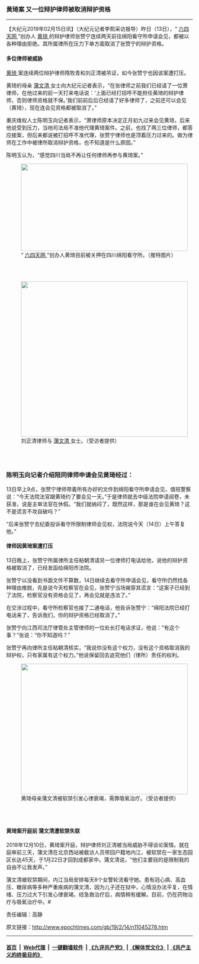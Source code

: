 ### 黄琦案 又一位辩护律师被取消辩护资格
------------------------

<p>
 【大纪元2019年02月15日讯】（大纪元记者李熙采访报导）昨日（13日），“
 <a href="http://www.epochtimes.com/gb/tag/%E5%85%AD%E5%9B%9B%E5%A4%A9%E7%BD%91.html">
  六四天网
 </a>
 ”创办人
 <a href="http://www.epochtimes.com/gb/tag/%E9%BB%84%E7%90%A6.html">
  黄琦
 </a>
 的辩护律师张赞宁连续两天前往绵阳看守所申请会见，都被以各种理由拒绝。其所属律所在压力下单方面取消了张赞宁的辩护资格。
</p>
<h4>
 多位律师被威胁
</h4>
<p>
 <a href="http://www.epochtimes.com/gb/tag/%E9%BB%84%E7%90%A6.html">
  黄琦
 </a>
 案连续两位辩护律师隋牧青和刘正清被吊证，如今张赞宁也因该案遭打压。
</p>
<p>
 黄琦的母亲
 <a href="http://www.epochtimes.com/gb/tag/%E8%92%B2%E6%96%87%E6%B8%85.html">
  蒲文清
 </a>
 女士向大纪元记者表示，“在张律师之前我们已经请了一位萧律师，在他过来的前一天打来电话说：‘上面已经打招呼不能担任黄琦的辩护律师，否则律师资格就不保。’我们前前后后已经请了好多律师了，之前还可以会见（黄琦），现在连会见资格都被取消了。”
</p>
<p>
 重庆维权人士陈明玉向记者表示，“萧律师原本决定正月初九过来会见黄琦，后来他说受到压力，当地司法局不准他代理黄琦案件。之前，也找了两三位律师，都答应接案，但后来都说被打招呼不准代理，张赞宁律师也是顶着压力过来的。做为律师在工作中被律所取消辩护资格，也不知道是什么原因。”
</p>
<p>
 陈明玉认为，“感觉四川当局不再让任何律师再参与黄琦案。”
</p>
<figure class="wp-caption aligncenter" id="attachment_11045287" style="width: 450px">
 <a href="http://i.epochtimes.com/assets/uploads/2019/02/39z9B-y2.jpg">
  <img alt="" class="size-medium wp-image-11045287" height="236" src="http://i.epochtimes.com/assets/uploads/2019/02/39z9B-y2-450x236.jpg" width="450"/>
 </a>
 <br/><figcaption class="wp-caption-text">
  “
  <a href="http://www.epochtimes.com/gb/tag/%E5%85%AD%E5%9B%9B%E5%A4%A9%E7%BD%91.html">
   六四天网
  </a>
  ”创办人黄琦目前被关押在四川绵阳看守所。（推特图片）
 </figcaption><br/>
</figure><br/>
<figure class="wp-caption aligncenter" id="attachment_11045295" style="width: 450px">
 <a href="http://i.epochtimes.com/assets/uploads/2019/02/S__10305555.jpg">
  <img alt="" class="size-medium wp-image-11045295" height="420" src="http://i.epochtimes.com/assets/uploads/2019/02/S__10305555-450x420.jpg" width="450"/>
 </a>
 <br/><figcaption class="wp-caption-text">
  刘正清律师与
  <a href="http://www.epochtimes.com/gb/tag/%E8%92%B2%E6%96%87%E6%B8%85.html">
   蒲文清
  </a>
  女士。（受访者提供）
 </figcaption><br/>
</figure><br/>
<h3>
 <strong>
  陈明玉向记者介绍陪同律师申请会见黄琦经过：
 </strong>
</h3>
<p>
 13日早上9点，张赞宁律师带着所有办好的文件到绵阳看守所申请会见，值班警察说：“今天法院法官跟黄琦约了要会见一天。”于是律师就去中级法院申请阅卷，未获准，说是主审法官在休假。“我们就纳闷了，既然这样，那是谁在会见黄琦？这不是谎言不攻自破吗？”
</p>
<p>
 “后来张赞宁去纪委投诉看守所限制律师会见权，法院说今天（14日）上午答复他。”
</p>
<h4>
 <strong>
  律师因黄琦案遭打压
 </strong>
</h4>
<p>
 13日晚上，张赞宁所属律所主任粘朝清请另一位律师打电话给他，说他的辩护资格被取消了，已经发函给绵阳市法院。
</p>
<p>
 张赞宁以没看到书面文件不算数，14日继续去看守所申请会见，看守所仍然找各种理由推脱，先是说今天检察官在会见，张赞宁当场揭穿其谎言：“这案子已经到了法院，检察官没有资格会见了，再会见就是违法了。”
</p>
<p>
 在交涉过程中，看守所检察官也接了二通电话，他告诉张赞宁：“绵阳法院已经打电话来了，告诉我们，你的辩护资格已经取消了。”
</p>
<p>
 张赞宁向江西司法厅律管处主管律师的一位处长打电话求证，他说：“有这个事？”张说：“你不知道吗？”
</p>
<p>
 张赞宁再向律所主任粘朝清核实，“我说你没有这个权力，没有这个资格取消我的辩护权，只有家属有这个权力。”他说保留回去追究他们（律所）责任的权利。
</p>
<figure class="wp-caption aligncenter" id="attachment_11045294" style="width: 450px">
 <a href="http://i.epochtimes.com/assets/uploads/2019/02/S__10305558.jpg">
  <img alt="" class="size-medium wp-image-11045294" height="353" src="http://i.epochtimes.com/assets/uploads/2019/02/S__10305558-450x353.jpg" width="450"/>
 </a>
 <br/><figcaption class="wp-caption-text">
  黄琦母亲蒲文清被软禁引发心律衰竭，需靠吸氧治疗。（受访者提供）
 </figcaption><br/>
</figure><br/>
<h4>
 黄琦案开庭前 蒲文清遭软禁失联
</h4>
<p>
 2018年12月10日，黄琦案开庭，辩护律师刘正清被当局威胁不得谈论案情。就在庭审前三天，蒲文清在北京西站被截访人员带回户籍地内江，被软禁在一家生态园区长达45天，于1月22日才回到成都家中。蒲文清说，“他们主要目的是限制我的自由不让我发声。”
</p>
<p>
 蒲文清被软禁期间，内江当局安排每天8个女警轮流看守她。患有冠心病、高血压、糖尿病等多种严重疾病的蒲文清，因为儿子还在狱中，心情没办法平复，在情绪、压力过大下引发心律衰竭，经急救治疗后，病情稍有缓解。目前，仍在药物治疗与吸氧治疗中。#
</p>
<p>
 责任编辑：高静
</p>

原文链接：http://www.epochtimes.com/gb/19/2/14/n11045278.htm


------------------------
#### [首页](https://github.com/gfw-breaker/banned-news/blob/master/README.md) &nbsp;|&nbsp; [Web代理](https://github.com/labour-camp/helloworld) &nbsp;|&nbsp; [一键翻墙软件](https://github.com/gfw-breaker/nogfw/blob/master/README.md) &nbsp;| [《九评共产党》](https://github.com/gfw-breaker/9ping.md/blob/master/README.md#九评之一评共产党是什么) | [《解体党文化》](https://github.com/gfw-breaker/jtdwh.md/blob/master/README.md) | [《共产主义的终极目的》](https://github.com/gfw-breaker/gczydzjmd.md/blob/master/README.md)

